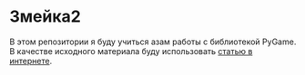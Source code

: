 # Змейка2

В этом репозитории я буду учиться азам работы с библиотекой PyGame. 
В качестве исходного материала буду использовать [статью в интернете](https://otus.ru/journal/kak-napisat-igru-na-python/ "перейти").
